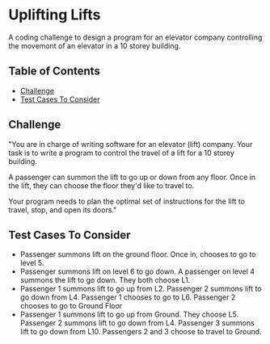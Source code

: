# Uplifting Lifts

A coding challenge to design a program for an elevator company controlling the movemont of an elevator in a 10 storey building.

## Table of Contents

- [Challenge](#challenge)
- [Test Cases To Consider](#test-cases-to-consider)

<a name="challenge"></a>

## Challenge

"You are in charge of writing software for an elevator (lift) company.
Your task is to write a program to control the travel of a lift for a 10 storey building.

A passenger can summon the lift to go up or down from any floor. Once in the lift, they can choose the floor they'd like to travel to.

Your program needs to plan the optimal set of instructions for the lift to travel, stop, and open its doors."

<a name="test-cases-to-consider"></a>
## Test Cases To Consider

- Passenger summons lift on the ground floor. Once in, chooses to go to level 5.
- Passenger summons lift on level 6 to go down. A passenger on level 4 summons the lift to go down. They both choose L1.
- Passenger 1 summons lift to go up from L2. Passenger 2 summons lift to go down from L4. Passenger 1 chooses to go to L6. Passenger 2 chooses to go to Ground Floor
- Passenger 1 summons lift to go up from Ground. They choose L5. Passenger 2 summons lift to go down from L4. Passenger 3 summons lift to go down from L10. Passengers 2 and 3 choose to travel to Ground.
